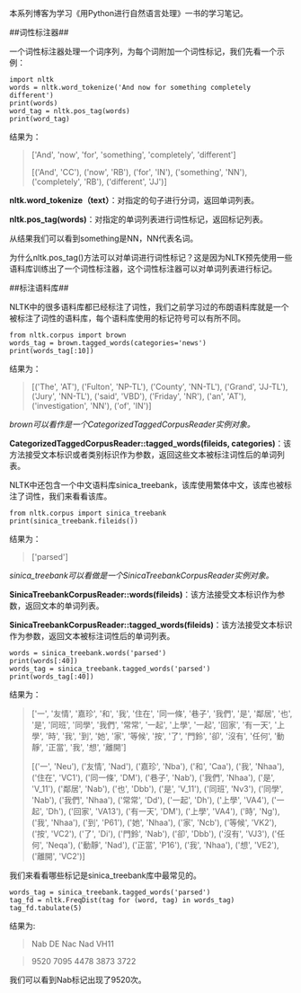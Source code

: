 本系列博客为学习《用Python进行自然语言处理》一书的学习笔记。

##词性标注器##

一个词性标注器处理一个词序列，为每个词附加一个词性标记，我们先看一个示例：

    import nltk
    words = nltk.word_tokenize('And now for something completely different')
    print(words)
    word_tag = nltk.pos_tag(words)
    print(word_tag)

结果为：
> ['And', 'now', 'for', 'something', 'completely', 'different']
> 
> [('And', 'CC'), ('now', 'RB'), ('for', 'IN'), ('something', 'NN'), ('completely', 'RB'), ('different', 'JJ')]

**nltk.word_tokenize（text）**：对指定的句子进行分词，返回单词列表。

**nltk.pos_tag(words)**：对指定的单词列表进行词性标记，返回标记列表。

从结果我们可以看到something是NN，NN代表名词。

为什么nltk.pos_tag()方法可以对单词进行词性标记？这是因为NLTK预先使用一些语料库训练出了一个词性标注器，这个词性标注器可以对单词列表进行标记。

##标注语料库##

NLTK中的很多语料库都已经标注了词性，我们之前学习过的布朗语料库就是一个被标注了词性的语料库，每个语料库使用的标记符号可以有所不同。

    from nltk.corpus import brown
    words_tag = brown.tagged_words(categories='news')
    print(words_tag[:10])

结果为：
> [('The', 'AT'), ('Fulton', 'NP-TL'), ('County', 'NN-TL'), ('Grand', 'JJ-TL'), ('Jury', 'NN-TL'), ('said', 'VBD'), ('Friday', 'NR'), ('an', 'AT'), ('investigation', 'NN'), ('of', 'IN')]

*brown可以看作是一个CategorizedTaggedCorpusReader实例对象。*

**CategorizedTaggedCorpusReader::tagged_words(fileids, categories)**：该方法接受文本标识或者类别标识作为参数，返回这些文本被标注词性后的单词列表。

NLTK中还包含一个中文语料库sinica_treebank，该库使用繁体中文，该库也被标注了词性，我们来看看该库。

    from nltk.corpus import sinica_treebank
    print(sinica_treebank.fileids())

结果为：
> ['parsed']

*sinica_treebank可以看做是一个SinicaTreebankCorpusReader实例对象。*

**SinicaTreebankCorpusReader::words(fileids)**：该方法接受文本标识作为参数，返回文本的单词列表。

**SinicaTreebankCorpusReader::tagged_words(fileids)**：该方法接受文本标识作为参数，返回文本被标注词性后的单词列表。

    words = sinica_treebank.words('parsed')
    print(words[:40])
    words_tag = sinica_treebank.tagged_words('parsed')
    print(words_tag[:40])

结果为：
> ['一', '友情', '嘉珍', '和', '我', '住在', '同一條', '巷子', '我們', '是', '鄰居', '也', '是', '同班', '同學', '我們', '常常', '一起', '上學', '一起', '回家', '有一天', '上學', '時', '我', '到', '她', '家', '等候', '按', '了', '門鈴', '卻', '沒有', '任何', '動靜', '正當', '我', '想', '離開']
> 
> [('一', 'Neu'), ('友情', 'Nad'), ('嘉珍', 'Nba'), ('和', 'Caa'), ('我', 'Nhaa'), ('住在', 'VC1'), ('同一條', 'DM'), ('巷子', 'Nab'), ('我們', 'Nhaa'), ('是', 'V\_11'), ('鄰居', 'Nab'), ('也', 'Dbb'), ('是', 'V_11'), ('同班', 'Nv3'), ('同學', 'Nab'), ('我們', 'Nhaa'), ('常常', 'Dd'), ('一起', 'Dh'), ('上學', 'VA4'), ('一起', 'Dh'), ('回家', 'VA13'), ('有一天', 'DM'), ('上學', 'VA4'), ('時', 'Ng'), ('我', 'Nhaa'), ('到', 'P61'), ('她', 'Nhaa'), ('家', 'Ncb'), ('等候', 'VK2'), ('按', 'VC2'), ('了', 'Di'), ('門鈴', 'Nab'), ('卻', 'Dbb'), ('沒有', 'VJ3'), ('任何', 'Neqa'), ('動靜', 'Nad'), ('正當', 'P16'), ('我', 'Nhaa'), ('想', 'VE2'), ('離開', 'VC2')]

我们来看看哪些标记是sinica_treebank库中最常见的。

    words_tag = sinica_treebank.tagged_words('parsed')
    tag_fd = nltk.FreqDist(tag for (word, tag) in words_tag)
    tag_fd.tabulate(5)

结果为:

>  Nab   DE  Nac  Nad VH11 

> 9520 7095 4478 3873 3722 

我们可以看到Nab标记出现了9520次。


